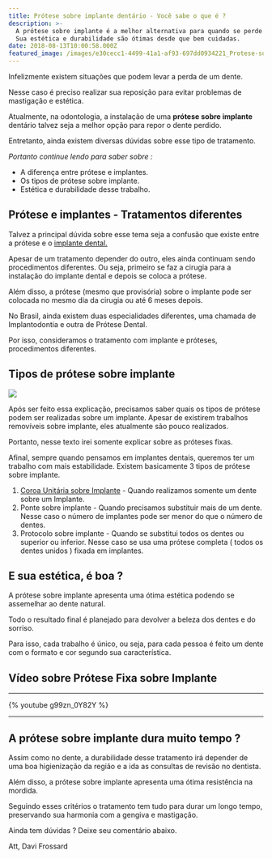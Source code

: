 ```yaml
---
title: Prótese sobre implante dentário - Você sabe o que é ?
description: >-
  A prótese sobre implante é a melhor alternativa para quando se perde um dente.
  Sua estética e durabilidade são ótimas desde que bem cuidadas.
date: 2018-08-13T10:00:58.000Z
featured_image: /images/e30cecc1-4499-41a1-af93-697dd0934221_Protese-sobre-implante.jpg
---
```


Infelizmente existem situações que podem levar a perda de um dente. 

Nesse caso é preciso realizar sua reposição para evitar problemas de mastigação e estética. 

Atualmente, na odontologia, a instalação de uma **prótese sobre implante** dentário talvez seja a melhor opção para repor o dente perdido. 

Entretanto, ainda existem diversas dúvidas sobre esse tipo de tratamento. 

_Portanto continue lendo para saber sobre :_

*   A diferença entre prótese e implantes.
*   Os tipos de prótese sobre implante.
*   Estética e durabilidade desse trabalho.

**Prótese e implantes - Tratamentos diferentes**
------------------------------------------------

Talvez a principal dúvida sobre esse tema seja a confusão que existe entre a prótese e o [implante dental.](/implante-dentario/) 

Apesar de um tratamento depender do outro, eles ainda continuam sendo procedimentos diferentes. Ou seja, primeiro se faz a cirugia para a instalação do implante dental e depois se coloca a prótese. 

Além disso, a prótese (mesmo que provisória) sobre o implante pode ser colocada no mesmo dia da cirugia ou até 6 meses depois. 

No Brasil, ainda existem duas especialidades diferentes, uma chamada de Implantodontia e outra de Prótese Dental. 

Por isso, consideramos o tratamento com implante e próteses, procedimentos diferentes.

**Tipos de prótese sobre implante**
-----------------------------------

![](/images/c7a0b692-6ded-4852-a46f-9cf4e7d5da43_Protese-sobre-implante-dentario.jpg) 

Após ser feito essa explicação, precisamos saber quais os tipos de prótese podem ser realizadas sobre um implante.
Apesar de existirem trabalhos removíveis sobre implante, eles atualmente são pouco realizados. 

Portanto, nesse texto irei somente explicar sobre as próteses fixas. 

Afinal, sempre quando pensamos em implantes dentais, queremos ter um trabalho com mais estabilidade. Existem basicamente 3 tipos de prótese sobre implante.

1.  [Coroa Unitária sobre Implante](/coroa-dentaria/) \- Quando realizamos somente um dente sobre um Implante.
2.  Ponte sobre implante - Quando precisamos substituir mais de um dente. Nesse caso o número de implantes pode ser menor do que o número de dentes.
3.  Protocolo sobre implante - Quando se substitui todos os dentes ou superior ou inferior. Nesse caso se usa uma prótese completa ( todos os dentes unidos ) fixada em implantes.

**E sua estética, é boa ?**
---------------------------

A prótese sobre implante apresenta uma ótima estética podendo se assemelhar ao dente natural. 

Todo o resultado final é planejado para devolver a beleza dos dentes e do sorriso. 

Para isso, cada trabalho é único, ou seja, para cada pessoa é feito um dente com o formato e cor segundo sua característica.

## Vídeo sobre Prótese Fixa sobre Implante 
---
{% youtube g99zn_0Y82Y %}

---

**A prótese sobre implante dura muito tempo ?**
-----------------------------------------------

Assim como no dente, a durabilidade desse tratamento irá depender de uma boa higienização da região e a ida as consultas de revisão no dentista. 

Além disso, a prótese sobre implante apresenta uma ótima resistência na mordida. 

Seguindo esses critérios o tratamento tem tudo para durar um longo tempo, preservando sua harmonia com a gengiva e mastigação.

Ainda tem dúvidas ? Deixe seu comentário abaixo.

Att,
Davi Frossard
